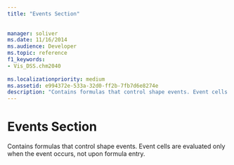 ```yaml
---
title: "Events Section"
 
 
manager: soliver
ms.date: 11/16/2014
ms.audience: Developer
ms.topic: reference
f1_keywords:
- Vis_DSS.chm2040
 
ms.localizationpriority: medium
ms.assetid: e994372e-533a-32d0-ff2b-7fb7d6e8274e
description: "Contains formulas that control shape events. Event cells are evaluated only when the event occurs, not upon formula entry."
---
```


# Events Section

Contains formulas that control shape events. Event cells are evaluated only when the event occurs, not upon formula entry.
  

